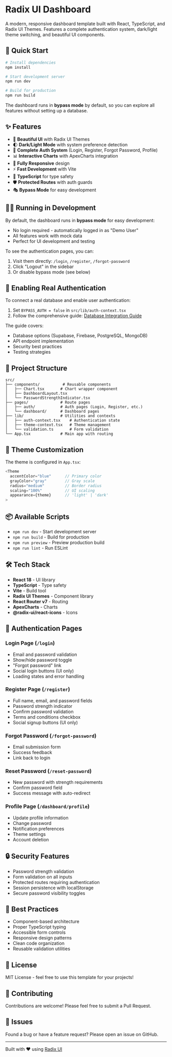 # Radix UI Dashboard

A modern, responsive dashboard template built with React, TypeScript, and Radix UI Themes. Features a complete authentication system, dark/light theme switching, and beautiful UI components.

## 🚀 Quick Start

```bash
# Install dependencies
npm install

# Start development server
npm run dev

# Build for production
npm run build
```

The dashboard runs in **bypass mode** by default, so you can explore all features without setting up a database.

## ✨ Features

- 🎨 **Beautiful UI** with Radix UI Themes
- 🌓 **Dark/Light Mode** with system preference detection
- 🔐 **Complete Auth System** (Login, Register, Forgot Password, Profile)
- 📊 **Interactive Charts** with ApexCharts integration
- 📱 **Fully Responsive** design
- ⚡ **Fast Development** with Vite
- 🎯 **TypeScript** for type safety
- 🛡️ **Protected Routes** with auth guards
- 🎭 **Bypass Mode** for easy development

## 🏃‍♂️ Running in Development

By default, the dashboard runs in **bypass mode** for easy development:

- No login required - automatically logged in as "Demo User"
- All features work with mock data
- Perfect for UI development and testing

To see the authentication pages, you can:
1. Visit them directly: `/login`, `/register`, `/forgot-password`
2. Click "Logout" in the sidebar
3. Or disable bypass mode (see below)

## 🔧 Enabling Real Authentication

To connect a real database and enable user authentication:

1. Set `BYPASS_AUTH = false` in `src/lib/auth-context.tsx`
2. Follow the comprehensive guide: [Database Integration Guide](./docs/DATABASE_INTEGRATION.md)

The guide covers:
- Database options (Supabase, Firebase, PostgreSQL, MongoDB)
- API endpoint implementation
- Security best practices
- Testing strategies

## 📁 Project Structure

```
src/
├── components/          # Reusable components
│   ├── Chart.tsx       # Chart wrapper component
│   ├── DashboardLayout.tsx
│   └── PasswordStrengthIndicator.tsx
├── pages/              # Route pages
│   ├── auth/           # Auth pages (Login, Register, etc.)
│   └── dashboard/      # Dashboard pages
├── lib/                # Utilities and contexts
│   ├── auth-context.tsx    # Authentication state
│   ├── theme-context.tsx   # Theme management
│   └── validation.ts       # Form validation
└── App.tsx             # Main app with routing
```

## 🎨 Theme Customization

The theme is configured in `App.tsx`:

```typescript
<Theme 
  accentColor="blue"      // Primary color
  grayColor="gray"        // Gray scale
  radius="medium"         // Border radius
  scaling="100%"          // UI scaling
  appearance={theme}      // 'light' | 'dark'
>
```

## 📦 Available Scripts

- `npm run dev` - Start development server
- `npm run build` - Build for production
- `npm run preview` - Preview production build
- `npm run lint` - Run ESLint

## 🛠️ Tech Stack

- **React 18** - UI library
- **TypeScript** - Type safety
- **Vite** - Build tool
- **Radix UI Themes** - Component library
- **React Router v7** - Routing
- **ApexCharts** - Charts
- **@radix-ui/react-icons** - Icons

## 📝 Authentication Pages

### Login Page (`/login`)
- Email and password validation
- Show/hide password toggle
- "Forgot password" link
- Social login buttons (UI only)
- Loading states and error handling

### Register Page (`/register`)
- Full name, email, and password fields
- Password strength indicator
- Confirm password validation
- Terms and conditions checkbox
- Social signup buttons (UI only)

### Forgot Password (`/forgot-password`)
- Email submission form
- Success feedback
- Link back to login

### Reset Password (`/reset-password`)
- New password with strength requirements
- Confirm password field
- Success message with auto-redirect

### Profile Page (`/dashboard/profile`)
- Update profile information
- Change password
- Notification preferences
- Theme settings
- Account deletion

## 🔒 Security Features

- Password strength validation
- Form validation on all inputs
- Protected routes requiring authentication
- Session persistence with localStorage
- Secure password visibility toggles

## 🎯 Best Practices

- Component-based architecture
- Proper TypeScript typing
- Accessible form controls
- Responsive design patterns
- Clean code organization
- Reusable validation utilities

## 📄 License

MIT License - feel free to use this template for your projects!

## 🤝 Contributing

Contributions are welcome! Please feel free to submit a Pull Request.

## 🐛 Issues

Found a bug or have a feature request? Please open an issue on GitHub.

---

Built with ❤️ using [Radix UI](https://www.radix-ui.com/)